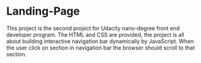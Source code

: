 # Landing-Page
This project is the second project for Udacity nano-degree front end developer program. The HTML and CSS are provided, the project is all about building interactive navigation bar dynamically by JavaScript. When the user click on section in navigation bar the browser should scroll to that section.
